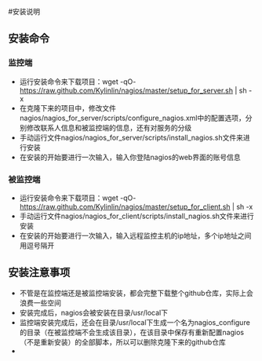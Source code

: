 
#安装说明
## 安装命令

### 监控端
+ 运行安装命令来下载项目：wget -qO- https://raw.github.com/Kylinlin/nagios/master/setup_for_server.sh | sh -x
+ 在克隆下来的项目中，修改文件nagios/nagios_for_server/scripts/configure_nagios.xml中的配置选项，分别修改联系人信息和被监控端的信息，还有对服务的分级
+ 手动运行文件nagios/nagios_for_server/scripts/install_nagios.sh文件来进行安装
+ 在安装的开始要进行一次输入，输入你登陆nagios的web界面的账号信息

### 被监控端
+ 运行安装命令来下载项目：wget -qO- https://raw.github.com/Kylinlin/nagios/master/setup_for_client.sh | sh -x
+ 手动运行文件nagios/nagios_for_client/scripts/install_nagios.sh文件来进行安装
+ 在安装的开始要进行一次输入，输入远程监控主机的ip地址，多个ip地址之间用逗号隔开

## 安装注意事项
+ 不管是在监控端还是被监控端安装，都会完整下载整个github仓库，实际上会浪费一些空间
+ 安装完成后，nagios会被安装在目录/usr/local下
+ 监控端安装完成后，还会在目录/usr/local下生成一个名为nagios_configure的目录（在被监控端不会生成该目录），在该目录中保存有重新配置nagios（不是重新安装）的全部脚本，所以可以删除克隆下来的github仓库
+ 



